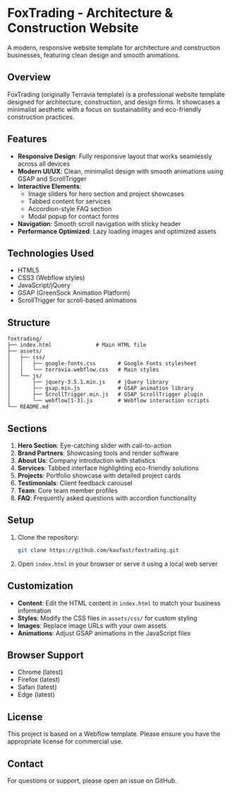 # FoxTrading - Architecture & Construction Website

A modern, responsive website template for architecture and construction businesses, featuring clean design and smooth animations.

## Overview

FoxTrading (originally Terravia template) is a professional website template designed for architecture, construction, and design firms. It showcases a minimalist aesthetic with a focus on sustainability and eco-friendly construction practices.

## Features

- **Responsive Design**: Fully responsive layout that works seamlessly across all devices
- **Modern UI/UX**: Clean, minimalist design with smooth animations using GSAP and ScrollTrigger
- **Interactive Elements**: 
  - Image sliders for hero section and project showcases
  - Tabbed content for services
  - Accordion-style FAQ section
  - Modal popup for contact forms
- **Navigation**: Smooth scroll navigation with sticky header
- **Performance Optimized**: Lazy loading images and optimized assets

## Technologies Used

- HTML5
- CSS3 (Webflow styles)
- JavaScript/jQuery
- GSAP (GreenSock Animation Platform)
- ScrollTrigger for scroll-based animations

## Structure

```
foxtrading/
├── index.html              # Main HTML file
├── assets/
│   ├── css/
│   │   ├── google-fonts.css       # Google Fonts stylesheet
│   │   └── terravia.webflow.css   # Main styles
│   └── js/
│       ├── jquery-3.5.1.min.js    # jQuery library
│       ├── gsap.min.js            # GSAP animation library
│       ├── ScrollTrigger.min.js   # GSAP ScrollTrigger plugin
│       └── webflow[1-3].js        # Webflow interaction scripts
└── README.md
```

## Sections

1. **Hero Section**: Eye-catching slider with call-to-action
2. **Brand Partners**: Showcasing tools and render software
3. **About Us**: Company introduction with statistics
4. **Services**: Tabbed interface highlighting eco-friendly solutions
5. **Projects**: Portfolio showcase with detailed project cards
6. **Testimonials**: Client feedback carousel
7. **Team**: Core team member profiles
8. **FAQ**: Frequently asked questions with accordion functionality

## Setup

1. Clone the repository:
   ```bash
   git clone https://github.com/kaufast/foxtrading.git
   ```

2. Open `index.html` in your browser or serve it using a local web server

## Customization

- **Content**: Edit the HTML content in `index.html` to match your business information
- **Styles**: Modify the CSS files in `assets/css/` for custom styling
- **Images**: Replace image URLs with your own assets
- **Animations**: Adjust GSAP animations in the JavaScript files

## Browser Support

- Chrome (latest)
- Firefox (latest)
- Safari (latest)
- Edge (latest)

## License

This project is based on a Webflow template. Please ensure you have the appropriate license for commercial use.

## Contact

For questions or support, please open an issue on GitHub.